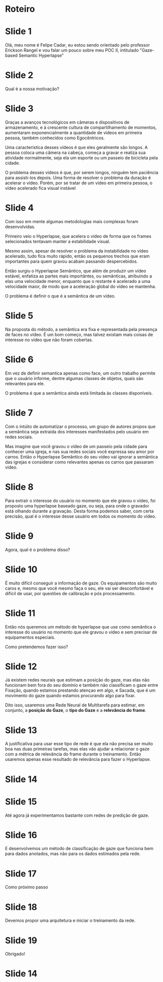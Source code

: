 # Roteiro

# Slide 1

Olá, meu nome é Felipe Cadar, eu estou sendo orientado pelo professor Erickson Rangel e vou falar um pouco sobre meu POC II, intitulado "Gaze-based Semantic Hyperlapse"


# Slide 2

Qual é a nossa motivação?

# Slide 3

Graças a avanços tecnológicos em câmeras e dispositivos de armazenamento, e à crescente cultura de compartilhamento de momentos, aumentaram exponencialmente a quantidade de videos em primeira pessoa, também conhecidos como Egocêntricos.

Uma característica desses vídeos é que eles geralmente são longos. A pessoa coloca uma câmera na cabeça, começa a gravar e realiza sua atividade normalmente, seja ela um esporte ou um passeio de bicicleta pela cidade.

O problema desses vídeos é que, por serem longos, ninguém tem paciência para assisti-los depois. Uma forma de resolver o problema da duração é acelerar o vídeo. Porém, por se tratar de um vídeo em primeira pessoa, o vídeo acelerado fica visual instável

# Slide 4

Com isso em mente algumas metodologias mais complexas foram desenvolvidas.

Primeiro veio o Hyperlapse, que acelera o vídeo de forma que os frames selecionados tentavam manter a estabilidade visual.

Mesmo assim, apesar de resolver o problema da instabilidade no vídeo acelerado, tudo fica muito rápido, então os pequenos trechos que eram importantes para quem gravou acabam passando despercebidos.

Então surgiu o Hyperlapse Semântico, que além de produzir um vídeo estável, enfatiza as partes mais importântes, ou semânticas, atribuindo a elas uma velocidade menor, enquanto que o restante é acelerado a uma velocidade maior, de modo que a aceleração global do vídeo se mantenha.


O problema é definir o que é a semântica de um vídeo.

# Slide 5

Na proposta do método, a semântica era fixa e representada pela presença de faces no vídeo. É um bom começo, mas talvez existam mais coisas de interesse no vídeo que não foram cobertas.

# Slide 6

Em vez de definir semantica apenas como face, um outro trabalho permite que o usuário informe, dentre algumas classes de objetos, quais são relevantes para ele.

O problema é que a semântica ainda está limitada às classes disponíveis.

# Slide 7
 
Com o intúito de automatizar o processo, um grupo de autores propos que a semântica seja extraída dos interesses manifestados pelo usuário em redes sociais.

Mas imagine que você gravou o vídeo de um passeio pela cidade para conhecer uma igreja, e nas sua redes sociais você expressa seu amor por carros. Então o Hyperlapse Semântico do seu vídeo vai ignorar a semântica das igrejas e considerar como relevantes apenas os carros que passaram vídeo.

# Slide 8

Para extraír o interesse do usuário no momento que ele gravou o vídeo, foi proposto uma hyperlapse baseado gaze, ou seja, para onde o gravador está olhando durante a gravação. Desta forma podemos saber, com certa precisão, qual é o interesse desse usuário em todos os momento do vídeo.

# Slide 9

Agora, qual é o problema disso?

# Slide 10

É muito difícil conseguir a informação de gaze. Os equipamentos são muito caros e, mesmo que você mesmo faça o seu, ele vai ser desconfortável e difícil de usar, por questões de calibração e pós processamento.

# Slide 11

Então nós queremos um método de hyperlapse que use como semântica o interesse do usuário no momento que ele gravou o vídeo e sem precisar de equipamentos especiais.

Como pretendemos fazer isso?

# Slide 12

Já existem redes neurais que estimam a posição do gaze, mas elas não funcionam bem fora do seu domínio e também não classificam o gaze entre Fixação, quando estamos prestando atençao em algo, e Sacada, que é um movimento do gaze quando estamos procurando algo para fixar.

Dito isso, usaremos uma Rede Neural de Multitarefa para estimar, em conjunto, a **posição do Gaze**, o **tipo do Gaze** e a **relevância do frame**.


# Slide 13

A justificativa para usar esse tipo de rede é que ela não precisa ser muito boa nas duas primeiras tarefas, mas elas vão ajudar a relacionar o gaze com a métrica de relevância do frame durante o treinamento. Então usaremos apenas esse resultado de relevância para fazer o Hyperlapse.


# Slide 14
# Slide 15

Até agora já experimentamos bastante com redes de predição de gaze.

# Slide 16

E desenvolvemos um método de classificação de gaze que funciona bem para dados anotados, mas não para os dados estimados pela rede.

# Slide 17

Como próximo passo

# Slide 18

Devemos propor uma arquitetura e iniciar o treinamento da rede.

# Slide 19

Obrigado!

# Slide 14